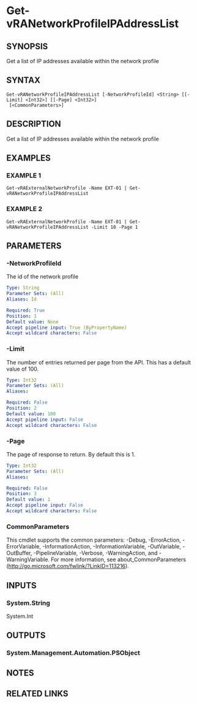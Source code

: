 # Get-vRANetworkProfileIPAddressList

## SYNOPSIS
Get a list of IP addresses available within the network profile

## SYNTAX

```
Get-vRANetworkProfileIPAddressList [-NetworkProfileId] <String> [[-Limit] <Int32>] [[-Page] <Int32>]
 [<CommonParameters>]
```

## DESCRIPTION
Get a list of IP addresses available within the network profile

## EXAMPLES

### EXAMPLE 1
```
Get-vRAExternalNetworkProfile -Name EXT-01 | Get-vRANetworkProfileIPAddressList
```

### EXAMPLE 2
```
Get-vRAExternalNetworkProfile -Name EXT-01 | Get-vRANetworkProfileIPAddressList -Limit 10 -Page 1
```

## PARAMETERS

### -NetworkProfileId
The id of the network profile

```yaml
Type: String
Parameter Sets: (All)
Aliases: Id

Required: True
Position: 1
Default value: None
Accept pipeline input: True (ByPropertyName)
Accept wildcard characters: False
```

### -Limit
The number of entries returned per page from the API.
This has a default value of 100.

```yaml
Type: Int32
Parameter Sets: (All)
Aliases:

Required: False
Position: 2
Default value: 100
Accept pipeline input: False
Accept wildcard characters: False
```

### -Page
The page of response to return.
By default this is 1.

```yaml
Type: Int32
Parameter Sets: (All)
Aliases:

Required: False
Position: 3
Default value: 1
Accept pipeline input: False
Accept wildcard characters: False
```

### CommonParameters
This cmdlet supports the common parameters: -Debug, -ErrorAction, -ErrorVariable, -InformationAction, -InformationVariable, -OutVariable, -OutBuffer, -PipelineVariable, -Verbose, -WarningAction, and -WarningVariable.
For more information, see about_CommonParameters (http://go.microsoft.com/fwlink/?LinkID=113216).

## INPUTS

### System.String
System.Int

## OUTPUTS

### System.Management.Automation.PSObject

## NOTES

## RELATED LINKS
